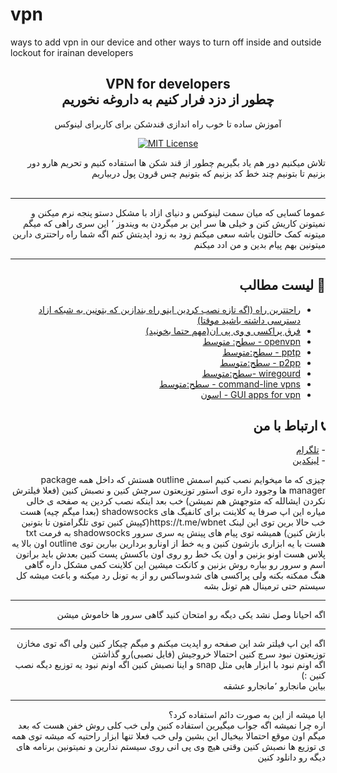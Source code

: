 # vpn
ways to add vpn in our device and other ways to turn off inside and outside lockout for irainan developers
<p align="center">
    <h2 align="center">VPN for developers<br>چطور از دزد فرار کنیم  به داروغه نخوریم</h2>
    <p align="center">آموزش ساده تا خوب  راه اندازی قندشکن برای کاربرای لینوکس</p>
    <p align="center">
    <a href="https://opensource.org/licenses/MIT/" target="_blank">
    <img alt="MIT License" src="https://img.shields.io/badge/License-MIT-blue.svg" style="display: inherit;"/>
    </a>
  </p>
</p>



<div dir="rtl">
    <p>
تلاش میکنیم دور هم یاد بگیریم چطور از قند شکن ها استفاده کنیم و تحریم هارو دور بزنیم تا بتونیم چند خط کد بزنیم که بتونیم چس قرون پول دربیاریم 
    <br><br><hr/>
   عموما کسایی که میان سمت  لینوکس و دنیای ازاد با مشکل دستو پنجه نرم میکنن و نمیتونن کاریش کنن 
   و خیلی ها سر این بر میگردن به ویندوز ٬ این سری راهی که میگم میتونه کمک حالتون باشه 
   سعی میکنم زود به زود اپدیتش کنم اگه شما راه راحتتری دارین میتونین بهم پیام بدین و من ادد میکنم 
    </p><hr/>
    <h2>📄 لیست مطالب</h2>
    <p>
        <ul>
            <li><a href="https://github.com/amir-valizadeh/vpn/blob/main/01.%20simplest%20way.md">راحتترین راه (اگه تازه نصب کردین اینو  راه بندازین که بتونین  به شبکه ازاد دسترسی داشته باشید موقتا)</a></li>
            <li><a href="https://github.com/amir-valizadeh/vpn/blob/main/02.%20proxy%20and%20vpn.md">فرق پراکسی و  وی پی ان(مهم حتما بخونید) </a></li>
            <li><a href="https://github.com/amir-valizadeh/vpn/blob/main/03.%20openvpn.md">openvpn - سطح: متوسط</a></li>
            <li><a href="">pptp - سطح:متوسط</a></li>
            <li><a href="">p2pp - سطح:متوسط</a></li>
            <li><a href="">wiregourd -سطح:متوسط</a></li>
            <li><a href="">command-line vpns - سطح:متوسط</a></li>
            <li><a href="">GUI apps for vpn - اسون</a></li>
        </ul>
    </p>
    <h2>📞 ارتباط با من</h2>
    <p>
        - <a href="https://t.me/edoarddo">تلگرام</a><br>
        - <a href="https://www.linkedin.com/in/amir-valizadeh-50b924172/">لینکدین</a>
    </p>
  
</div>

<div dir='rtl'>
چیزی که ما میخوایم نصب کنیم اسمش outline هستش که داخل همه package manager ها وجوود داره توی استور توزیعتون سرچش کنین و نصبش کنین (فعلا فیلترش نکردن ایشالله که متوجهش هم نمیشن) خب بعد اینکه نصب کردین یه صفحه ی خالی میاره 
این اپ صرفا یه کلاینت برای کانفیگ های shadowsocks (بعدا میگم چیه) هست 
خب حالا برین توی این لینک 
https://t.me/wbnet(کپیش کنین توی تلگرامتون تا بتونین بازش کنین)
همیشه توی پیام های پینش یه سری سرور shadowsocks  به فرمت txt هست 
با یه ابزاری بازشون کنین و یه خط از اونارو بردارین 
بیارین توی outline
اون بالا یه پلاس هست اونو بزنین و اون یک خط رو روی اون باکسش پست کنین 
بعدش باید براتون اسم و سرور رو بیاره روش بزنین و کانکت میشین 
این کلاینت کمی مشکل داره گاهی هنگ ممکنه بکنه ولی پراکسی های شدوساکس رو از یه تونل رد میکنه و باعث میشه کل سیستم حتی ترمینال هم تونل بشه 
<hr/>
اگه احیانا وصل نشد یکی دیگه رو امتحان کنید گاهی سرور ها خاموش میشن
<hr/>
اگه این اپ فیلتر شد  این صفحه رو اپدیت میکنم و میگم چیکار کنین ولی اگه توی مخازن توزیعتون نبود سرچ کنین احتمالا خروجیش (فایل نصبی)رو گذاشتن 
<br>
اگه اونم نبود با ابزار هایی مثل snap  و اینا نصبش کنین 
اگه اونم نبود یه توزیع دیگه نصب کنین  :) 
<br>
بیاین مانجارو ٬مانجارو عشقه
<hr/>
ایا میشه از این به صورت دائم استفاده کرد؟
<br> اره چرا نمیشه اگه جواب میگیرین استفاده کنین ولی خب کلی روش خفن هست که بعد میگم اون موقع احتمالا بیخیال این بشین
ولی خب فعلا تنها ابزار راحتیه که میشه توی همه ی توزیع ها نصبش کنین وقتی هیچ وی پی انی روی سیستم ندارین و نمیتونین  برنامه های دیگه رو دانلود کنین
</div>
